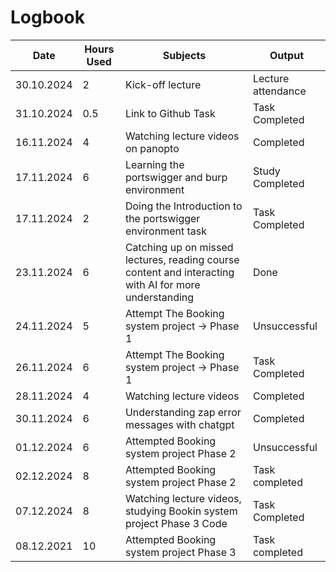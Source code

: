 # Logbook
| Date  | Hours Used |  Subjects  | Output |
| ------------- | ------------- | ------------- | ------------- |
| 30.10.2024  | 2  | Kick-off lecture  | Lecture attendance  |
| 31.10.2024  | 0.5  | Link to Github Task  | Task Completed  |
| 16.11.2024 | 4 | Watching lecture videos on panopto | Completed |
| 17.11.2024 | 6 | Learning the portswigger and burp environment | Study Completed |
| 17.11.2024 | 2 | Doing the Introduction to the portswigger environment task | Task Completed |
| 23.11.2024 | 6 | Catching up on missed lectures, reading course content and interacting with AI for more understanding | Done |
| 24.11.2024 | 5 | Attempt The Booking system project → Phase 1 | Unsuccessful |
| 26.11.2024 | 6 | Attempt The Booking system project → Phase 1 | Task Completed |
| 28.11.2024 | 4 | Watching lecture videos | Completed|
| 30.11.2024 | 6 | Understanding zap error messages with chatgpt | Completed|
| 01.12.2024 | 6 | Attempted Booking system project Phase 2 | Unsuccessful |
| 02.12.2024 | 8 | Attempted Booking system project Phase 2 | Task completed |
| 07.12.2024 | 8 | Watching lecture videos, studying Bookin system project Phase 3 Code | Task Completed |
| 08.12.2021 | 10 | Attempted Booking system project Phase 3 | Task completed |
